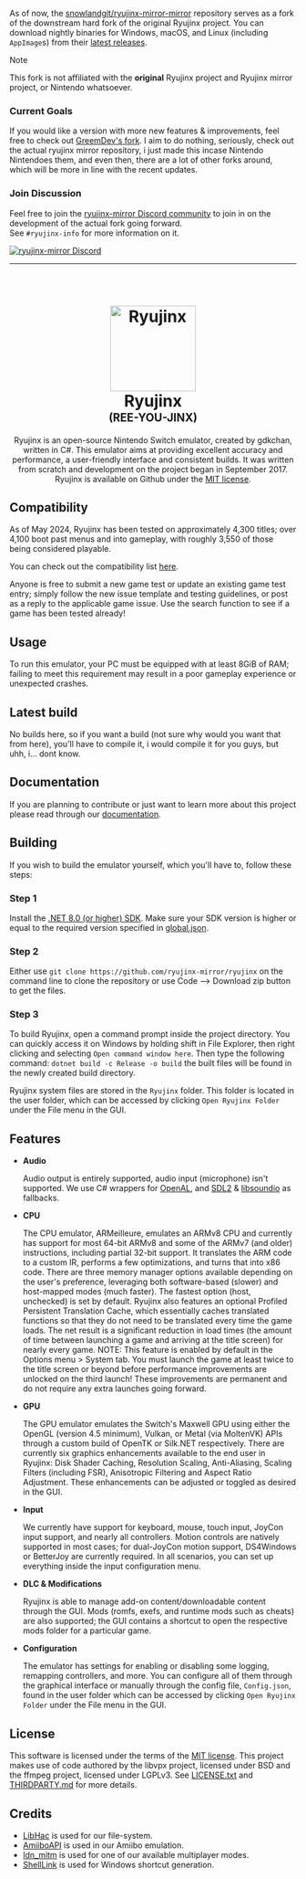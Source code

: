[links/discord]: https://discord.gg/xmHPGDfVCa
[badges/discord]: https://img.shields.io/discord/1291765437100720243?label=ryujinx-mirror&logo=discord&logoColor=FFFFFF&color=5865F3

As of now, the [snowlandgit/ryujinx-mirror-mirror](https://github.com/snowlandgit/ryujinx-mirror-mirror/) repository serves as a fork of the downstream hard fork of the original Ryujinx project. You can download nightly binaries for Windows, macOS, and Linux (including `AppImage`s) from their [latest releases](https://github.com/ryujinx-mirror/ryujinx/releases/latest).

> [!NOTE]
> This fork is not affiliated with the **original** Ryujinx project and Ryujinx mirror project, or Nintendo whatsoever.

### Current Goals

If you would like a version with more new features & improvements, feel free to check out [GreemDev's fork](https://github.com/GreemDev/Ryujinx). I aim to do nothing, seriously, check out the actual ryujinx mirror repository, i just made this incase Nintendo Nintendoes them, and even then, there are a lot of other forks around, which will be more in line with the recent updates.

### Join Discussion

Feel free to join the [ryujinx-mirror Discord community][links/discord] to join in on the development of the actual fork going forward.<br>
See `#ryujinx-info` for more information on it.

[![ryujinx-mirror Discord][badges/discord]][links/discord]

___

<h1 align="center">
  <br>
  <a href="https://github.com/ryujinx-mirror/ryujinx"><img src="distribution/misc/Logo.svg" alt="Ryujinx" width="150"></a>
  <br>
  <b>Ryujinx</b>
  <br>
  <sub><sup><b>(REE-YOU-JINX)</b></sup></sub>
  <br>
</h1>

<p align="center">
  Ryujinx is an open-source Nintendo Switch emulator, created by gdkchan, written in C#.
  This emulator aims at providing excellent accuracy and performance, a user-friendly interface and consistent builds.
  It was written from scratch and development on the project began in September 2017.
  Ryujinx is available on Github under the <a href="LICENSE.txt" target="_blank">MIT license</a>.
  <br />
</p>

## Compatibility

As of May 2024, Ryujinx has been tested on approximately 4,300 titles;
over 4,100 boot past menus and into gameplay, with roughly 3,550 of those being considered playable.

You can check out the compatibility list [here](https://github.com/ryujinx-mirror/Ryujinx-Games-List/issues).

Anyone is free to submit a new game test or update an existing game test entry;
simply follow the new issue template and testing guidelines, or post as a reply to the applicable game issue.
Use the search function to see if a game has been tested already!

## Usage

To run this emulator, your PC must be equipped with at least 8GiB of RAM;
failing to meet this requirement may result in a poor gameplay experience or unexpected crashes.

<!--
See our [Setup & Configuration Guide](https://github.com/ryujinx-mirror/Ryujinx/wiki/Ryujinx-Setup-&-Configuration-Guide) on how to set up the emulator.

For our Local Wireless (LDN) builds, see our [Multiplayer: Local Play/Local Wireless Guide](https://github.com/ryujinx-mirror/Ryujinx/wiki/Multiplayer-(LDN-Local-Wireless)-Guide).
-->

<!--Avalonia UI comes with translations for various languages. See [Crowdin](https://crwd.in/ryujinx) for more information.-->

## Latest build

No builds here, so if you want a build (not sure why would you want that from here), you'll have to compile it, i would compile it for you guys, but uhh, i... dont know.

<!--
If you want to see details on updates to the emulator, you can visit their [Changelog](https://github.com/ryujinx-mirror/Ryujinx/wiki/Changelog).

The latest automatic build for Windows, macOS, and Linux can be found on the [Official Website](https://ryujinx.org/download).
-->

## Documentation

If you are planning to contribute or just want to learn more about this project please read through our [documentation](docs/README.md).

## Building

If you wish to build the emulator yourself, which you'll have to, follow these steps:

### Step 1

Install the [.NET 8.0 (or higher) SDK](https://dotnet.microsoft.com/download/dotnet/8.0).
Make sure your SDK version is higher or equal to the required version specified in [global.json](global.json). 

### Step 2

Either use `git clone https://github.com/ryujinx-mirror/ryujinx` on the command line to clone the repository or use Code --> Download zip button to get the files.

### Step 3

To build Ryujinx, open a command prompt inside the project directory.
You can quickly access it on Windows by holding shift in File Explorer, then right clicking and selecting `Open command window here`.
Then type the following command: `dotnet build -c Release -o build`
the built files will be found in the newly created build directory.

Ryujinx system files are stored in the `Ryujinx` folder.
This folder is located in the user folder, which can be accessed by clicking `Open Ryujinx Folder` under the File menu in the GUI.

## Features

- **Audio**

  Audio output is entirely supported, audio input (microphone) isn't supported.
  We use C# wrappers for [OpenAL](https://openal-soft.org/), and [SDL2](https://www.libsdl.org/) & [libsoundio](http://libsound.io/) as fallbacks.

- **CPU**

  The CPU emulator, ARMeilleure, emulates an ARMv8 CPU and currently has support for most 64-bit ARMv8 and some of the ARMv7 (and older) instructions, including partial 32-bit support.
  It translates the ARM code to a custom IR, performs a few optimizations, and turns that into x86 code.
  There are three memory manager options available depending on the user's preference, leveraging both software-based (slower) and host-mapped modes (much faster).
  The fastest option (host, unchecked) is set by default.
  Ryujinx also features an optional Profiled Persistent Translation Cache, which essentially caches translated functions so that they do not need to be translated every time the game loads. 
  The net result is a significant reduction in load times (the amount of time between launching a game and arriving at the title screen) for nearly every game.
  NOTE: This feature is enabled by default in the Options menu > System tab.
  You must launch the game at least twice to the title screen or beyond before performance improvements are unlocked on the third launch!
  These improvements are permanent and do not require any extra launches going forward.

- **GPU**

  The GPU emulator emulates the Switch's Maxwell GPU using either the OpenGL (version 4.5 minimum), Vulkan, or Metal (via MoltenVK) APIs through a custom build of OpenTK or Silk.NET respectively.
  There are currently six graphics enhancements available to the end user in Ryujinx: Disk Shader Caching, Resolution Scaling, Anti-Aliasing, Scaling Filters (including FSR), Anisotropic Filtering and Aspect Ratio Adjustment.
  These enhancements can be adjusted or toggled as desired in the GUI.

- **Input**

  We currently have support for keyboard, mouse, touch input, JoyCon input support, and nearly all controllers.
  Motion controls are natively supported in most cases; for dual-JoyCon motion support, DS4Windows or BetterJoy are currently required.
  In all scenarios, you can set up everything inside the input configuration menu.

- **DLC & Modifications**

  Ryujinx is able to manage add-on content/downloadable content through the GUI.
  Mods (romfs, exefs, and runtime mods such as cheats) are also supported;
  the GUI contains a shortcut to open the respective mods folder for a particular game.

- **Configuration**

  The emulator has settings for enabling or disabling some logging, remapping controllers, and more.
  You can configure all of them through the graphical interface or manually through the config file, `Config.json`, found in the user folder which can be accessed by clicking `Open Ryujinx Folder` under the File menu in the GUI.

<!--
## Contact

If you have contributions, suggestions, need emulator support or just want to get in touch with the team, join our [Discord server](https://discord.com/invite/Ryujinx).
You may also review our [FAQ](https://github.com/ryujinx-mirror/Ryujinx/wiki/Frequently-Asked-Questions).
-->

## License

This software is licensed under the terms of the [MIT license](LICENSE.txt).
This project makes use of code authored by the libvpx project, licensed under BSD and the ffmpeg project, licensed under LGPLv3.
See [LICENSE.txt](LICENSE.txt) and [THIRDPARTY.md](distribution/legal/THIRDPARTY.md) for more details.

## Credits

- [LibHac](https://github.com/Thealexbarney/LibHac) is used for our file-system.
- [AmiiboAPI](https://www.amiiboapi.com) is used in our Amiibo emulation.
- [ldn_mitm](https://github.com/spacemeowx2/ldn_mitm) is used for one of our available multiplayer modes.
- [ShellLink](https://github.com/securifybv/ShellLink) is used for Windows shortcut generation.
